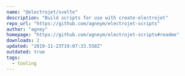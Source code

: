 ```yaml
---
name: "@electrojet/svelte"
description: "Build scripts for use with create-electrojet"
repo_url: "https://github.com/agneym/electrojet-scripts"
author: "agney"
homepage: "https://github.com/agneym/electrojet-scripts#readme"
downloads: 2
updated: "2019-11-23T19:07:33.558Z"
outdated: true
tags: 
  - tooling
---
```

